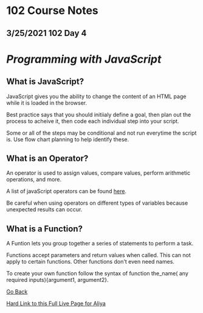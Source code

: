 # 102 Course Notes

## 3/25/2021 102 Day 4

# *Programming with JavaScript*

## What is JavaScript?

JavaScript gives you the ability to change the content of an HTML page while it is loaded in the browser. 

Best practice says that you should initiialy define a goal, then plan out the process to acheive it, then code each individual step into your script.

Some or all of the steps may be conditional and not run everytime the script is. Use flow chart planning to help identify these.

## What is an Operator?

An operator is used to assign values, compare values, perform arithmetic operations, and more.

A list of javaScript operators can be found [here](https://cheatography.com/davechild/cheat-sheets/javascript/pdf_bw/). 

Be careful when using operators on different types of variables because unexpected results can occur.

## What is a Function?

A Funtion lets you group together a series of statements to perform a task. 

Functions accept parameters and return values when called. This can not apply to certain functions. Other functions don't even need names.

To create your own function follow the syntax of function the_name( any required inputs){argument1, argument2}.

[Go Back](README.md)

[Hard Link to this Full Live Page for Aliya](https://charles-bofferding.github.io/reading-notes/read07.html)